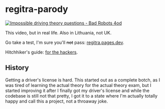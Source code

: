 # regitra-parody

[![Impossible driving theory questions - Bad Robots 4od
](https://img.youtube.com/vi/_fTxKBN6keg/0.jpg)](http://www.youtube.com/watch?v=_fTxKBN6keg)

This video, but in real life. Also in Lithuania, not UK.

Go take a test, I'm sure you'll ~~not~~ pass: [regitra.pages.dev](https://regitra.pages.dev).

Hitchhiker's guide: [for the hackers](HITCHHIKERS_GUIDE.md).

## History

Getting a driver's license is hard. This started out as a complete botch, as I was tired of learning the actual theory for the actual theory exam, but I started improving it after I finally got my driver's license and while the codebase is still not that pretty, I got it to a state where I'm actually totally happy and call this a project, not a throaway joke.
